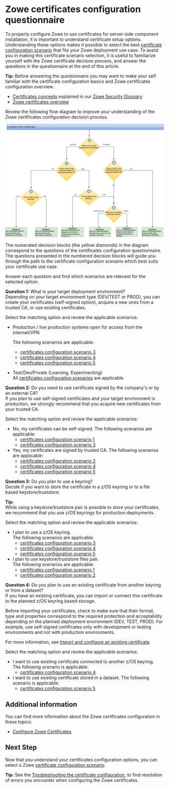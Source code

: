 # Zowe certificates configuration questionnaire

To properly configure Zowe to use certificates for server-side component installation, it is important to understand certificate setup options. 
Understanding these options makes it possible to select the best [certificate configuration scenario](./certificate-configuration-scenarios.md) that fits your Zowe deployment use case. 
To assist you in making this certificate scenario selection, it is useful to familiarize yourself with the Zowe certificate decision process, and answer the questions in the questionnaire at the end of this article.

**Tip:**
Before answering the questionnaire you may want to make your self familiar with the certificate configuration basics and Zowe certificates configuration overview.
- [Certificates concepts](../appendix/zowe-security-glossary#certificate-concepts) explained in our [Zowe Security Glossary](../appendix/zowe-security-glossary)
- [Zowe certificates overview](../getting-started/zowe-certificates-overview)

Review the following flow diagram to improve your understanding of the Zowe certificates configuration decision process.

![Certificates configuration decision tree](../images/install/certificates-config-scenarios.png)

The numerated decision blocks (the yellow diamonds) in the diagram correspond to the questions of the certificates configuration questionnaire.
The questions presented in the numbered decision blocks will guide you through the path to the certificate configuration scenario which best suits your certificate use case. 

Answer each question and find which scenarios are relevant for the selected option:

**Question 1:** What is your target deployment environment?  
Depending on your target environment type (DEV/TEST or PROD), you can create your certificates (self-signed option), acquire a new ones from a trusted CA, or use existing certificates.

Select the matching option and review the applicable scenarios:
* Production / live production systems open for access from the internet/VPN 

  The following scenarios are applicable:
  * [certificates configuration scenario 3](certificate-configuration-scenarios#scenario-3-use-a-zos-keyring-based-keystore-with-zowe-generated-certificates)
  * [certificates configuration scenario 4](certificate-configuration-scenarios#scenario-4-use-a-zos-keyring-based-keystore-and-connect-to-an-existing-certificate)
  * [certificates configuration scenario 5](certificate-configuration-scenarios#scenario-5-use-a-zos-keyring-based-keystore-and-import-a-certificate-stored-in-a-data-set)
* Test/Dev/Private (Learning, Experimenting)  
  All [certificates configuration scenarios](certificate-configuration-scenarios) are applicable.

**Question 2:** Do you need to use certificate signed by the company's or by an external CA?  
If you plan to use self-signed certificates and your target environment is production, we strongly recommend that you acquire new certificates from your trusted CA.

Select the matching option and review the applicable scenarios:
* No, my certificates can be self-signed.
  The following scenarios are applicable:
  * [certificates configuration scenario 1](certificate-configuration-scenarios#scenario-1-use-a-file-based-pkcs12-keystore-with-zowe-generated-certificates)
  * [certificates configuration scenario 3](certificate-configuration-scenarios#scenario-3-use-a-zos-keyring-based-keystore-with-zowe-generated-certificates)
* Yes, my certificates are signed by trusted CA.
  The following scenarios are applicable:
  * [certificates configuration scenario 2](certificate-configuration-scenarios#scenario-2-use-a-file-based-pkcs12-keystore-and-import-a-certificate-generated-by-another-ca)
  * [certificates configuration scenario 4](certificate-configuration-scenarios#scenario-4-use-a-zos-keyring-based-keystore-and-connect-to-an-existing-certificate)
  * [certificates configuration scenario 5](certificate-configuration-scenarios#scenario-5-use-a-zos-keyring-based-keystore-and-import-a-certificate-stored-in-a-data-set)

**Question 3:** Do you plan to use a keyring?  
Decide if you want to store the certificate in a z/OS keyring or to a file based keystore/truststore.

**Tip:**  
While using a keystore/truststore pair is possible to store your certificates, we recommend that you use z/OS keyrings for production deployments.

Select the matching option and review the applicable scenarios:
* I plan to use a z/OS keyring.  
  The following scenarios are applicable:
  * [certificates configuration scenario 3](certificate-configuration-scenarios#scenario-3-use-a-zos-keyring-based-keystore-with-zowe-generated-certificates)
  * [certificates configuration scenario 4](certificate-configuration-scenarios#scenario-4-use-a-zos-keyring-based-keystore-and-connect-to-an-existing-certificate)
  * [certificates configuration scenario 5](certificate-configuration-scenarios#scenario-5-use-a-zos-keyring-based-keystore-and-import-a-certificate-stored-in-a-data-set)
* I plan to use keystore/truststore files pair.  
  The following scenarios are applicable:
  * [certificates configuration scenario 1](certificate-configuration-scenarios#scenario-1-use-a-file-based-pkcs12-keystore-with-zowe-generated-certificates)
  * [certificates configuration scenario 2](certificate-configuration-scenarios#scenario-2-use-a-file-based-pkcs12-keystore-and-import-a-certificate-generated-by-another-ca)

**Question 4:** Do you plan to use an existing certificate from another keyring or from a dataset?  
If you have an existing certificate, you can import or connect this certificate to the planned z/OS keyring based storage.

Before importing your certificates, check to make sure that their format, type and properties correspond to the required protection and acceptability depending on the planned deployment environment (DEV, TEST, PROD).
For example, use self-signed certificates only with development or testing environments and not with production environments.

For more information, see [Import and configure an existing certificate](./import-certificates).

Select the matching option and review the applicable scenarios:
* I want to use existing certificate connected to another z/OS keyring.  
  The following scenario is applicable:
  * [certificates configuration scenario 4](./certificate-configuration-scenarios#scenario-4-use-a-zos-keyring-based-keystore-and-connect-to-an-existing-certificate).
* I want to use existing certificate stored in a dataset.
  The following scenario is applicable:
  * [certificates configuration scenario 5](certificate-configuration-scenarios#scenario-5-use-a-zos-keyring-based-keystore-and-import-a-certificate-stored-in-a-data-set)

## Additional information

You can find more information about the Zowe certificates configuration in these topics:
- [Configure Zowe Certificates](./configure-certificates).

## Next Step
Now that you understand your certificates configuration options, you can select a Zowe [certificate configuration scenario](certificate-configuration-scenarios).

**Tip:**
See the [Troubleshooting the certificate configuration](../troubleshoot/troubleshoot-zos-certificate), to find resolution of errors you encounter when configuring the Zowe certificates.

